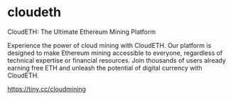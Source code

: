 # cloudeth
CloudETH: The Ultimate Ethereum Mining Platform

Experience the power of cloud mining with CloudETH. Our platform is designed to make Ethereum mining accessible to everyone, regardless of technical expertise or financial resources. Join thousands of users already earning free ETH and unleash the potential of digital currency with CloudETH.

https://tiny.cc/cloudmining
